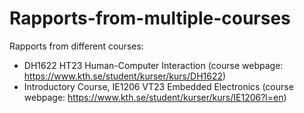 # Rapports-from-multiple-courses
Rapports from different courses:
- DH1622 HT23 Human-Computer Interaction (course webpage: https://www.kth.se/student/kurser/kurs/DH1622)
- Introductory Course, IE1206 VT23 Embedded Electronics (course webpage: https://www.kth.se/student/kurser/kurs/IE1206?l=en)
